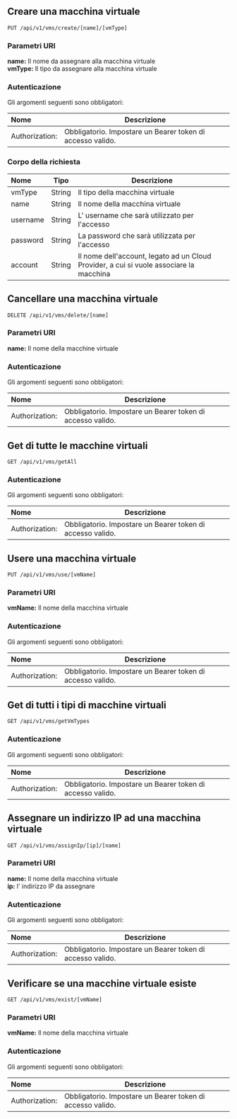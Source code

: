 ## Creare una macchina virtuale

```
PUT /api/v1/vms/create/[name]/[vmType]
```

### Parametri URI
**name:** Il nome da assegnare alla macchina virtuale <br>
**vmType:** Il tipo da assegnare alla macchina virtuale

### Autenticazione
Gli argomenti seguenti sono obbligatori:

| Nome           | Descrizione                     |
| :------------- | ------------------------------- |
| Authorization: | Obbligatorio. Impostare un Bearer token di accesso valido. |

### Corpo della richiesta

| Nome     | Tipo   | Descrizione                                                                             |
| :------- | ------ | --------------------------------------------------------------------------------------- |
| vmType   | String | Il tipo della macchina virtuale                                                         |
| name     | String | Il nome della macchina virtuale                                                         |
| username | String | L' username che sarà utilizzato per l'accesso                                           |
| password | String | La password che sarà utilizzata per l'accesso                                           |
| account  | String | Il nome dell'account, legato ad un Cloud Provider, a cui si vuole associare la macchina |


## Cancellare una macchina virtuale

```
DELETE /api/v1/vms/delete/[name]
```
### Parametri URI
**name:** Il nome della macchine virtuale

### Autenticazione
Gli argomenti seguenti sono obbligatori:

| Nome           | Descrizione                     |
| :------------- | ------------------------------- |
| Authorization: | Obbligatorio. Impostare un Bearer token di accesso valido. |


## Get di tutte le macchine virtuali

```
GET /api/v1/vms/getAll
```

### Autenticazione
Gli argomenti seguenti sono obbligatori:

| Nome           | Descrizione                     |
| :------------- | ------------------------------- |
| Authorization: | Obbligatorio. Impostare un Bearer token di accesso valido. |

## Usere una macchina virtuale

```
PUT /api/v1/vms/use/[vmName]
```
### Parametri URI
**vmName:** Il nome della macchina virtuale 

### Autenticazione
Gli argomenti seguenti sono obbligatori:

| Nome           | Descrizione                     |
| :------------- | ------------------------------- |
| Authorization: | Obbligatorio. Impostare un Bearer token di accesso valido. |

## Get di tutti i tipi di macchine virtuali

```
GET /api/v1/vms/getVmTypes
```

### Autenticazione
Gli argomenti seguenti sono obbligatori:

| Nome           | Descrizione                     |
| :------------- | ------------------------------- |
| Authorization: | Obbligatorio. Impostare un Bearer token di accesso valido. |

## Assegnare un indirizzo IP ad una macchina virtuale

```
GET /api/v1/vms/assignIp/[ip]/[name]
```
### Parametri URI
**name:** Il nome della macchina virtuale <br>
**ip:** l' indirizzo IP da assegnare 

### Autenticazione
Gli argomenti seguenti sono obbligatori:

| Nome           | Descrizione                     |
| :------------- | ------------------------------- |
| Authorization: | Obbligatorio. Impostare un Bearer token di accesso valido. |

## Verificare se una macchine virtuale esiste

```
GET /api/v1/vms/exist/[vmName]
```

### Parametri URI
**vmName:** Il nome della macchina virtuale 

### Autenticazione
Gli argomenti seguenti sono obbligatori:

| Nome           | Descrizione                     |
| :------------- | ------------------------------- |
| Authorization: | Obbligatorio. Impostare un Bearer token di accesso valido. |
